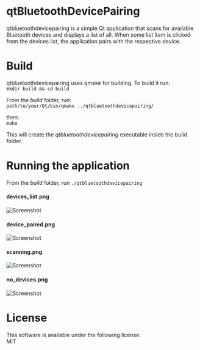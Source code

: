 # qtBluetoothDevicePairing
qtbluetoothdevicepairing is a simple Qt application that scans for available Bluetooth devices and displays a list of all. When some list item is clicked from the devices list, the application pairs with the respective device.

# Build
qtbluetoothdevicepairing uses qmake for building. To build it run:  
``mkdir build && cd build``

From the *build* folder, run:  
``
path/to/your/Qt/bin/qmake ../qtbluetoothdevicepairing/
``  

then:  
``make``

This will create the *qtbluetoothdevicepairing* executable inside the build folder.

# Running the application
From the *build* folder, run
``
./qtbluetoothdevicepairing
``

#### devices_list.png  
![Screenshot](gitimages/devices_list.png)  
#### device_paired.png  
![Screenshot](gitimages/device_paired.png)  
#### scanning.png  
![Screenshot](gitimages/scanning.png)  
#### no_devices.png  
![Screenshot](gitimages/no_devices.png) 

# License
This software is available under the following license:  
MIT

